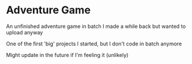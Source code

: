 # Adventure Game
An unfinished adventure game in batch I made a while back but wanted to upload anyway

One of the first 'big' projects I started, but I don't code in batch anymore

Might update in the future if I'm feeling it (unlikely)
